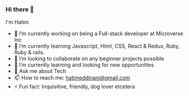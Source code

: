 ### Hi there 👋
I'm Hatim
- 🔭 I’m currently working on being a Full-stack developer at Microverse Inc
- 🌱 I’m currently learning Javascript, Html, CSS, React & Redux, Ruby, Ruby & rails.
- 👯 I’m looking to collaborate on any beginner projects possible
- 🤔 I’m currently learning and looking for new opportunities
- 💬 Ask me about Tech
- 📫 How to reach me: hatimeddinani@gmail.com
- ⚡ Fun fact: Inquisitive, friendly, dog lover etcetera
